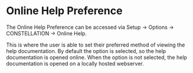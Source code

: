 # Online Help Preference

The Online Help Preference can be accessed via Setup -> Options -> 
CONSTELLATION -> Online Help.

This is where the user is able to set their preferred method of viewing the help
documentation. By default the option is selected, so the help documentation is
opened online. When the option is not selected, the help documentation is 
opened on a locally hosted webserver. 


